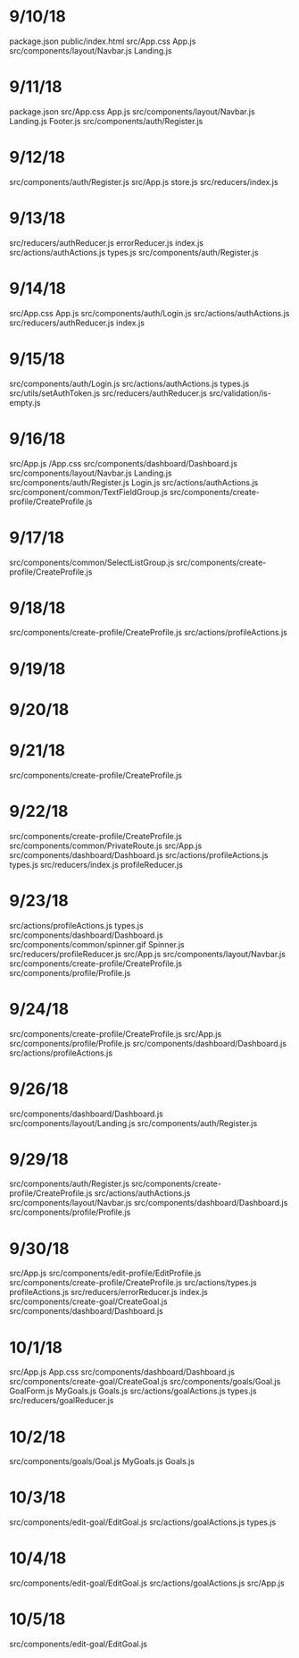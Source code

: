 # 9/10/18
package.json
public/index.html
src/App.css
    App.js
src/components/layout/Navbar.js
                      Landing.js

# 9/11/18
package.json
src/App.css
    App.js
src/components/layout/Navbar.js
                      Landing.js
                      Footer.js
src/components/auth/Register.js

# 9/12/18
src/components/auth/Register.js
src/App.js
    store.js
src/reducers/index.js

# 9/13/18
src/reducers/authReducer.js
             errorReducer.js
             index.js
src/actions/authActions.js
            types.js
src/components/auth/Register.js

# 9/14/18
src/App.css
    App.js
src/components/auth/Login.js
src/actions/authActions.js
src/reducers/authReducer.js
             index.js

# 9/15/18
src/components/auth/Login.js
src/actions/authActions.js
            types.js
src/utils/setAuthToken.js
src/reducers/authReducer.js
src/validation/is-empty.js

# 9/16/18
src/App.js
   /App.css
src/components/dashboard/Dashboard.js
src/components/layout/Navbar.js
                      Landing.js
src/components/auth/Register.js
                    Login.js
src/actions/authActions.js
src/component/common/TextFieldGroup.js
src/components/create-profile/CreateProfile.js

# 9/17/18
src/components/common/SelectListGroup.js
src/components/create-profile/CreateProfile.js

# 9/18/18
src/components/create-profile/CreateProfile.js
src/actions/profileActions.js

# 9/19/18

# 9/20/18

# 9/21/18
src/components/create-profile/CreateProfile.js

# 9/22/18
src/components/create-profile/CreateProfile.js
src/components/common/PrivateRoute.js
src/App.js
src/components/dashboard/Dashboard.js
src/actions/profileActions.js
            types.js
src/reducers/index.js
             profileReducer.js

# 9/23/18
src/actions/profileActions.js
            types.js
src/components/dashboard/Dashboard.js
src/components/common/spinner.gif
                      Spinner.js
src/reducers/profileReducer.js
src/App.js
src/components/layout/Navbar.js
src/components/create-profile/CreateProfile.js
src/components/profile/Profile.js

# 9/24/18
src/components/create-profile/CreateProfile.js
src/App.js
src/components/profile/Profile.js
src/components/dashboard/Dashboard.js
src/actions/profileActions.js

# 9/26/18
src/components/dashboard/Dashboard.js
src/components/layout/Landing.js
src/components/auth/Register.js

# 9/29/18
src/components/auth/Register.js
src/components/create-profile/CreateProfile.js
src/actions/authActions.js
src/components/layout/Navbar.js
src/components/dashboard/Dashboard.js
src/components/profile/Profile.js

# 9/30/18
src/App.js
src/components/edit-profile/EditProfile.js
src/components/create-profile/CreateProfile.js
src/actions/types.js
            profileActions.js
src/reducers/errorReducer.js
             index.js
src/components/create-goal/CreateGoal.js
src/components/dashboard/Dashboard.js

# 10/1/18
src/App.js
    App.css
src/components/dashboard/Dashboard.js
src/components/create-goal/CreateGoal.js
src/components/goals/Goal.js
                     GoalForm.js
                     MyGoals.js
                     Goals.js
src/actions/goalActions.js
            types.js
src/reducers/goalReducer.js

# 10/2/18
src/components/goals/Goal.js
                     MyGoals.js
                     Goals.js

# 10/3/18
src/components/edit-goal/EditGoal.js
src/actions/goalActions.js
            types.js

# 10/4/18
src/components/edit-goal/EditGoal.js
src/actions/goalActions.js
src/App.js

# 10/5/18
src/components/edit-goal/EditGoal.js
